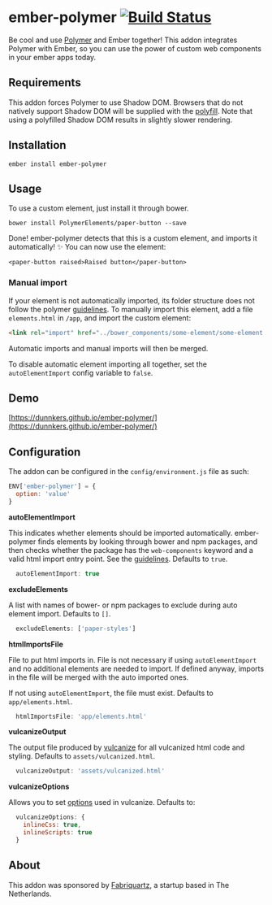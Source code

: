 # ember-polymer [![Build Status](https://travis-ci.org/dunnkers/ember-polymer.svg?branch=master)](https://travis-ci.org/dunnkers/ember-polymer)

Be cool and use [Polymer](https://www.polymer-project.org/1.0/) and Ember together! This addon integrates Polymer with Ember, so you can use the power of custom web components in your ember apps today.

## Requirements

This addon forces Polymer to use Shadow DOM. Browsers that do not natively support Shadow DOM will be supplied with the [polyfill](https://github.com/webcomponents/webcomponentsjs). Note that using a polyfilled Shadow DOM results in slightly slower rendering.

## Installation

`ember install ember-polymer`

## Usage

To use a custom element, just install it through bower.

`bower install PolymerElements/paper-button --save`

Done! ember-polymer detects that this is a custom element, and imports it automatically! ✨ You can now use the element:

`<paper-button raised>Raised button</paper-button>`

### Manual import

If your element is not automatically imported, its folder structure does not follow the polymer [guidelines](https://www.polymer-project.org/1.0/docs/tools/documentation#add-a-documentation-page-for-an-element-repo). To manually import this element, add a file `elements.html` in `/app`, and import the custom element:

```html
<link rel="import" href="../bower_components/some-element/some-element.html">
```

Automatic imports and manual imports will then be merged.

To disable automatic element importing all together, set the `autoElementImport` config variable to `false`.

## Demo

[https://dunnkers.github.io/ember-polymer/](https://dunnkers.github.io/ember-polymer/)

## Configuration

The addon can be configured in the `config/environment.js` file as such:

```js
ENV['ember-polymer'] = {
  option: 'value'
}
```

**autoElementImport**

This indicates whether elements should be imported automatically. ember-polymer finds elements  by looking through bower and npm packages, and then checks whether the package has the `web-components` keyword and a valid html import entry point. See the [guidelines](https://www.polymer-project.org/1.0/docs/tools/documentation#add-a-documentation-page-for-an-element-repo). Defaults to `true`.

```js
  autoElementImport: true
```

**excludeElements**

A list with names of bower- or npm packages to exclude during auto element import. Defaults to `[]`.

```js
  excludeElements: ['paper-styles']
```

**htmlImportsFile**

File to put html imports in. File is not necessary if using `autoElementImport` and no additional elements are needed to import. If defined anyway, imports in the file will be merged with the auto imported ones.

If not using `autoElementImport`, the file must exist. Defaults to `app/elements.html`.

```js
  htmlImportsFile: 'app/elements.html'
```

**vulcanizeOutput**

The output file produced by [vulcanize](https://github.com/Polymer/vulcanize) for all vulcanized html code and styling. Defaults to `assets/vulcanized.html`.

```js
  vulcanizeOutput: 'assets/vulcanized.html'
```

**vulcanizeOptions**

Allows you to set
[options](https://github.com/Polymer/vulcanize#using-vulcanize-programmatically)
used in vulcanize. Defaults to:

```js
  vulcanizeOptions: {
    inlineCss: true,
    inlineScripts: true
  }
```

## About

This addon was sponsored by [Fabriquartz](http://www.fabriquartz.com/), a startup based in The Netherlands.
